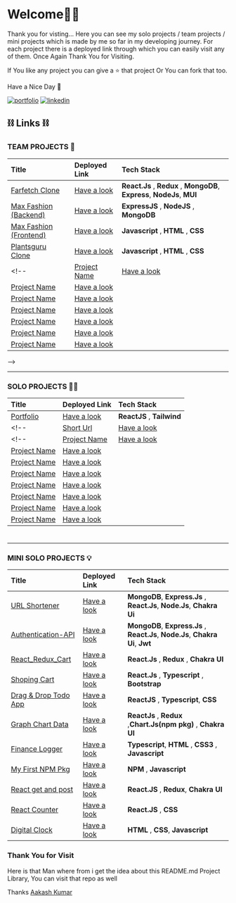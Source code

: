 
# Welcome🙏🏻

Thank you for visting... Here you can see my solo projects / team projects / mini projects which is made by me so far in my developing journey. For each project there is a deployed link through which you can easily visit any of them. Once Again Thank You for Visiting. 

If You like any project you can give a ⭐️ that project Or You can fork that too. 

Have a Nice Day 🙂


[![portfolio](https://img.shields.io/badge/my_portfolio-1DA1F2?style=for-the-badge&logo=ko-fi&logoColor=white)](https://akshay-kumar-portfoilo.netlify.app/)
[![linkedin](https://img.shields.io/badge/linkedin-0A66C2?style=for-the-badge&logo=linkedin&logoColor=white)](https://www.linkedin.com/in/akshay-kumar046203/)



## ⛓ Links ⛓

### TEAM PROJECTS 👥

| Title  |  Deployed Link   | Tech Stack |
| :-------- | :------- | :-------------------------------- |
|  [Farfetch Clone](https://github.com/Akshay-Singh-Rajput/Farfetch-clone)| [Have a look](https://farfetch-clone-react.netlify.app/) | **React.Js** , **Redux** , **MongoDB**, **Express**, **NodeJs**, **MUI**|
|  [Max Fashion (Backend)](https://github.com/Aakashvani/MaxFashion-Backend)| [Have a look](https://maxfashion-clone.netlify.app/) | **ExpressJS** , **NodeJS** , **MongoDB**|
|  [Max Fashion (Frontend)](https://github.com/Aakashvani/MaxFashion-Clone)| [Have a look](https://maxfashion-clone.netlify.app/) | **Javascript** , **HTML** , **CSS** |
|  [Plantsguru Clone](https://github.com/Akshay-Singh-Rajput/Plantsguru)| [Have a look](https://plantsguru-clone.netlify.app/) | **Javascript** , **HTML** , **CSS** |
<!--|  [Project Name]()| [Have a look]() |  |
|  [Project Name]()| [Have a look]() |  |
|  [Project Name]()| [Have a look]() |  |
|  [Project Name]()| [Have a look]() |  |
|  [Project Name]()| [Have a look]() |  |
|  [Project Name]()| [Have a look]() |  |
|  [Project Name]()| [Have a look]() |  |
 -->

---



### SOLO PROJECTS 🏋🏻

 | Title  |  Deployed Link   | Tech Stack |
| :-------- | :------- | :-------------------------------- |
|  [Portfolio](https://github.com/Akshay-Singh-Rajput/My-Portfoilio)| [Have a look](https://akshay-kumar-portfoilo.netlify.app/) | **ReactJS** , **Tailwind**  |
<!-- |  [Short Url](https://github.com/Akshay-Singh-Rajput/Short_URL)| [Have a look](https://shorturlweb.herokuapp.com/) | **Javascript** , **HTML** , **CSS** | -->
<!--|  [Project Name]()| [Have a look]() |  |
|  [Project Name]()| [Have a look]() |  |
|  [Project Name]()| [Have a look]() |  |
|  [Project Name]()| [Have a look]() |  |
|  [Project Name]()| [Have a look]() |  |
|  [Project Name]()| [Have a look]() |  |
|  [Project Name]()| [Have a look]() |  |
|  [Project Name]()| [Have a look]() |  | -->

#
---


### MINI SOLO PROJECTS 💡

| Title  |  Deployed Link   | Tech Stack |
| :-------- | :------- | :-------------------------------- |
|  [URL Shortener](https://github.com/Akshay-Singh-Rajput/Short_URL)| [Have a look](https://shorturlweb.herokuapp.com/) | **MongoDB**, **Express.Js** , **React.Js**, **Node.Js**, **Chakra Ui**  |
|  [Authentication-API](https://github.com/Akshay-Singh-Rajput/Authentication-API)| [Have a look](https://youtu.be/B2JcSaKlr1A) | **MongoDB**, **Express.Js** , **React.Js**, **Node.Js**, **Chakra Ui**,  **Jwt**|
|  [React_Redux_Cart](https://github.com/Akshay-Singh-Rajput/React_Redux_Cart)| [Have a look](https://ak-redux-cart.netlify.app/) | **React.Js** , **Redux**  , **Chakra UI** |
|  [Shoping Cart](https://github.com/Akshay-Singh-Rajput/E-Commerce)| [Have a look](https://react-typescript-cart.netlify.app/) | **React.Js** , **Typescript**  , **Bootstrap** |
|  [Drag & Drop Todo App](https://github.com/Akshay-Singh-Rajput/React-Typescript-TodoApp)| [Have a look](https://react-typescript-todo-app-seven.vercel.app/) | **ReactJS** , **Typescript**, **CSS** |
|  [Graph Chart Data ](https://github.com/Akshay-Singh-Rajput/Charts)| [Have a look](https://progress-charts-codemas.netlify.app/) |**ReactJs** , **Redux** ,**Chart.Js(npm pkg)** , **Chakra UI**  |
|  [Finance Logger](https://github.com/Akshay-Singh-Rajput/Learning_TypeScript)| [Have a look](https://typescript-financelogger.netlify.app/) | **Typescript**, **HTML** , **CSS3** , **Javascript** |
|  [My First NPM Pkg](https://github.com/Akshay-Singh-Rajput/Npm-Package)| [Have a look](https://www.npmjs.com/package/isthatprime) | **NPM** , **Javascript** |
|  [React get and post](https://github.com/Akshay-Singh-Rajput/CITY_COUNTRY_CRUD_REACT_APP)| [Have a look](https://city-country-crud-react-app.vercel.app/) | **React.JS** , **Redux**, **Chakra UI**  |
|  [React Counter](https://github.com/Akshay-Singh-Rajput/reactCounter)| [Have a look](https://react-counter-sepia.vercel.app/) | **React.JS** , **CSS**  |
|  [Digital Clock](https://github.com/Akshay-Singh-Rajput/Digital_Clock-Timer)| [Have a look](https://digital-clock-timer.vercel.app/) | **HTML** , **CSS**, **Javascript**  |

<!--|  []()| [Have a look]() |  |
|  [Project Name]()| [Have a look]() |  |
|  [Project Name]()| [Have a look]() |  | -->
<!--|  [Project Name]()| [Have a look]() |  |
|  [Project Name]()| [Have a look]() |  |
|  [Project Name]()| [Have a look]() |  |
|  [Project Name]()| [Have a look]() |  | -->
<!--|  [Project Name]()| [Have a look]() |  |
|  [Project Name]()| [Have a look]() |  |
|  [Project Name]()| [Have a look]() |  |
|  [Project Name]()| [Have a look]() |  | -->

 ### Thank You for Visit

 Here is that Man where from i get the idea about this README.md Project Library, You can visit that repo as well

Thanks  [Aakash Kumar](https://github.com/Aakashvani)
